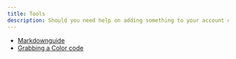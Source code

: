 ```yaml
---
title: Tools
description: Should you need help on adding something to your account or need a reference for something, here are some helpful resources that might be helpful for you.
---
```


- [Markdownguide](https://www.markdownguide.org/)
- [Grabbing a Color code](https://my.ttnrtsite.me/tools/colorpicker)